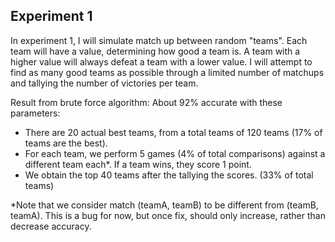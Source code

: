 ## Experiment 1

In experiment 1, I will simulate match up between random "teams". Each team will have a value, determining how good a team is. A team with a higher value will always defeat a team with a lower value. I will attempt to find as many good teams as possible through a limited number of matchups and tallying the number of victories per team.

Result from brute force algorithm:
About 92% accurate with these parameters:

- There are 20 actual best teams, from a total teams of 120 teams (17% of teams are the best).
- For each team, we perform 5 games (4% of total comparisons) against a different team each\*. If a team wins, they score 1 point.
- We obtain the top 40 teams after the tallying the scores. (33% of total teams)

\*Note that we consider match (teamA, teamB) to be different from (teamB, teamA). This is a bug for now, but once fix, should only increase, rather than decrease accuracy.
